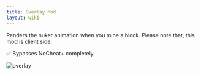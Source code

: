 ```yaml
---
title: Overlay Mod
layout: wiki
---
```

Renders the nuker animation when you mine a block.
Please note that, this mod is client side.

:white_check_mark: Bypasses NoCheat+ completely

![overlay](https://cloud.githubusercontent.com/assets/11584045/9058065/1ff4f212-3aa7-11e5-8e1d-05a48db83f0b.gif)
